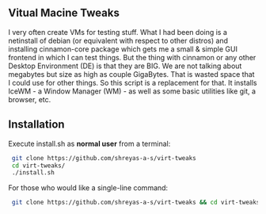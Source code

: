 ## Vitual Macine Tweaks
I very often create VMs for testing stuff.
What I had been doing is a netinstall of debian (or equivalent with respect to other distros) and
installing cinnamon-core package which gets me a small & simple GUI frontend in which I can test things.
But the thing with cinnamon or any other Desktop Environment (DE) is that they are BIG.
We are not talking about megabytes but size as high as couple GigaBytes.
That is wasted space that I could use for other things.
So this script is a replacement for that.
It installs IceWM - a Window Manager (WM) - as well as some basic utilities like git, a browser, etc.

## Installation

Execute install.sh as **normal user** from a terminal:

```bash
 git clone https://github.com/shreyas-a-s/virt-tweaks
 cd virt-tweaks/
 ./install.sh
```

For those who would like a single-line command:
```bash
 git clone https://github.com/shreyas-a-s/virt-tweaks && cd virt-tweaks/ && ./install.sh
```
